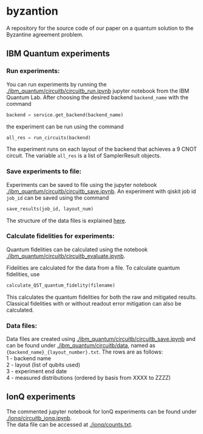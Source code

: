# byzantion  
A repository for the source code of our paper on a quantum solution to the Byzantine agreement problem.  
  
## IBM Quantum experiments  
  
### Run experiments:  
You can run experiments by running the [./ibm_quantum/circuitb/circuitb_run.ipynb](./ibm_quantum/circuitb/circuitb_run.ipynb) jupyter notebook from the IBM Quantum Lab.
After choosing the desired backend ```backend_name``` with the command 

```python
backend = service.get_backend(backend_name)
```

the experiment can be run using the command

```python
all_res = run_circuits(backend)
```

The experiment runs on each layout of the backend that achieves a 9 CNOT circuit.
The variable ```all_res``` is a list of SamplerResult objects.

### Save experiments to file:

Experiments can be saved to file using the jupyter notebook [./ibm_quantum/circuitb/circuitb_save.ipynb](./ibm_quantum/circuitb/circuitb_save.ipynb).
An experiment with qiskit job id ```job_id``` can be saved using the command

```python
save_results(job_id, layout_num)
```

The structure of the data files is explained [here](#data-files).
  
### Calculate fidelities for experiments:
Quantum fidelities can be calculated using the notebook [./ibm_quantum/circuitb/circuitb_evaluate.ipynb](./ibm_quantum/circuitb/circuitb_evaluate.ipynb).

Fidelities are calculated for the data from a file.
To calculate quantum fidelities, use

```python
calculate_QST_quantum_fidelity(filename)
```

This calculates the quantum fidelities for both the raw and mitigated results.  
Classical fidelities with or without readout error mitigation can also be calculated.

### Data files:  

Data files are created using [./ibm_quantum/circuitb/circuitb_save.ipynb](./ibm_quantum/circuitb/circuitb_save.ipynb) and can be found under [./ibm_quantum/circuitb/data](./ibm_quantum/circuitb/data), named as ```{backend_name}_{layout_number}.txt```. 
The rows are as follows:  
1 - backend name  
2 - layout (list of qubits used)  
3 - experiment end date  
4 - measured distributions (ordered by basis from XXXX to ZZZZ)  

## IonQ experiments

The commented jupyter notebook for IonQ experiments can be found under [./ionq/circuitb_ionq.ipynb](./ionq/circuitb_ionq.ipynb).  
The data file can be accessed at [./ionq/counts.txt](./ionq/counts.txt).
